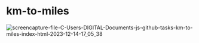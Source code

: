 # km-to-miles
 
![screencapture-file-C-Users-DIGITAL-Documents-js-github-tasks-km-to-miles-index-html-2023-12-14-17_05_38](https://github.com/shrutigajera102/km-to-miles/assets/146714862/149fa27f-28be-4829-b257-4d06b06a2230)
